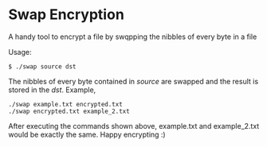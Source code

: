 # Swap Encryption

A handy tool to encrypt a file by swqpping the nibbles of every byte in a file

Usage:
```
$ ./swap source dst
```

The nibbles of every byte contained in *source* are swapped and the result is stored in the *dst*. Example,

```
./swap example.txt encrypted.txt
./swap encrypted.txt example_2.txt
```

After executing the commands shown above, example.txt and example_2.txt would be exactly the same. Happy encrypting :)

